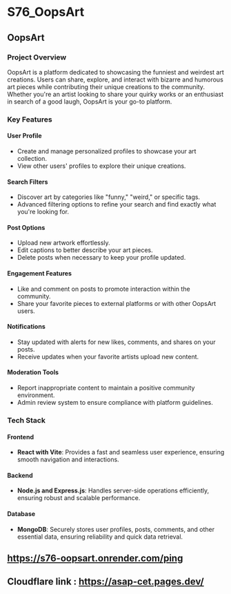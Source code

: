 # S76_OopsArt
## OopsArt

### Project Overview

OopsArt is a platform dedicated to showcasing the funniest and weirdest art creations. Users can share, explore, and interact with bizarre and humorous art pieces while contributing their unique creations to the community. Whether you're an artist looking to share your quirky works or an enthusiast in search of a good laugh, OopsArt is your go-to platform.

### Key Features

#### User Profile
- Create and manage personalized profiles to showcase your art collection.
- View other users' profiles to explore their unique creations.

#### Search Filters
- Discover art by categories like "funny," "weird," or specific tags.
- Advanced filtering options to refine your search and find exactly what you're looking for.

#### Post Options
- Upload new artwork effortlessly.
- Edit captions to better describe your art pieces.
- Delete posts when necessary to keep your profile updated.

#### Engagement Features
- Like and comment on posts to promote interaction within the community.
- Share your favorite pieces to external platforms or with other OopsArt users.

#### Notifications
- Stay updated with alerts for new likes, comments, and shares on your posts.
- Receive updates when your favorite artists upload new content.

#### Moderation Tools
- Report inappropriate content to maintain a positive community environment.
- Admin review system to ensure compliance with platform guidelines.

### Tech Stack

#### Frontend
- **React with Vite**: Provides a fast and seamless user experience, ensuring smooth navigation and interactions.

#### Backend
- **Node.js and Express.js**: Handles server-side operations efficiently, ensuring robust and scalable performance.

#### Database
- **MongoDB**: Securely stores user profiles, posts, comments, and other essential data, ensuring reliability and quick data retrieval.


## https://s76-oopsart.onrender.com/ping

## Cloudflare link :  https://asap-cet.pages.dev/